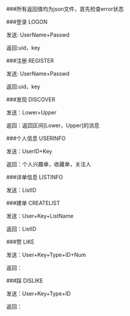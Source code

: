 ###所有返回值均为json文件，首先检查error状态

###登录
LOGON

发送: UserName+Passwd

返回:uid，key

###注册
REGISTER

发送: UserName+Passwd

返回:uid，key

###发现
DISCOVER

发送：Lower+Upper

返回：返回区间[Lower，Upper]的消息

###个人信息
USERINFO

发送：UserID+Key

返回：个人兴趣单，收藏单，关注人

###详单信息
LISTINFO

发送：ListID

###建单
CREATELIST

发送：User+Key+ListName

返回：ListID

###赞
LIKE

发送：User+Key+Type+ID+Num

返回：

###踩
DISLIKE

发送：User+Key+Type+ID

返回：
